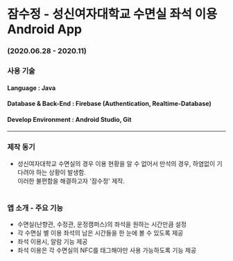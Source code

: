 # 잠수정 - 성신여자대학교 수면실 좌석 이용 Android App   
### (2020.06.28 - 2020.11)    

### 사용 기술   
#### Language : Java  
#### Database & Back-End : Firebase (Authentication, Realtime-Database)  
#### Develop Environment : Android Studio, Git  

---

### 제작 동기    
* 성신여자대학교 수면실의 경우 이용 현황을 알 수 없어서 만석의 경우, 하염없이 기다려야 하는 상황이 발생함.<br>
이러한 불편함을 해결하고자 '잠수정' 제작.<br><br>

### 앱 소개 - 주요 기능   
* 수면실(난향관, 수정관, 운정캠퍼스)의 좌석을 원하는 시간만큼 설정  
* 각 수면실 별 이용 좌석의 남은 시간들을 한 눈에 볼 수 있도록 제공   
* 좌석 이용시, 알람 기능 제공   
* 좌석 이용은 각 수면실의 NFC를 태그해야만 사용 가능하도록 기능 제공   
